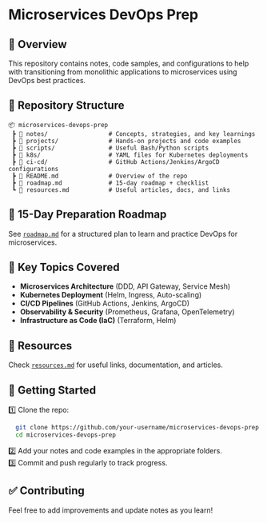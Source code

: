# Microservices DevOps Prep

## 📌 Overview
This repository contains notes, code samples, and configurations to help with transitioning from monolithic applications to microservices using DevOps best practices.

## 📂 Repository Structure
```
📦 microservices-devops-prep  
 ┣ 📂 notes/                 # Concepts, strategies, and key learnings  
 ┣ 📂 projects/              # Hands-on projects and code examples  
 ┣ 📂 scripts/               # Useful Bash/Python scripts  
 ┣ 📂 k8s/                   # YAML files for Kubernetes deployments  
 ┣ 📂 ci-cd/                 # GitHub Actions/Jenkins/ArgoCD configurations  
 ┣ 📜 README.md              # Overview of the repo  
 ┣ 📜 roadmap.md             # 15-day roadmap + checklist  
 ┗ 📜 resources.md           # Useful articles, docs, and links  
```

## 🚀 15-Day Preparation Roadmap
See [`roadmap.md`](roadmap.md) for a structured plan to learn and practice DevOps for microservices.

## 🔹 Key Topics Covered
- **Microservices Architecture** (DDD, API Gateway, Service Mesh)  
- **Kubernetes Deployment** (Helm, Ingress, Auto-scaling)  
- **CI/CD Pipelines** (GitHub Actions, Jenkins, ArgoCD)  
- **Observability & Security** (Prometheus, Grafana, OpenTelemetry)  
- **Infrastructure as Code (IaC)** (Terraform, Helm)  

## 📜 Resources
Check [`resources.md`](resources.md) for useful links, documentation, and articles.

## 📌 Getting Started
1️⃣ Clone the repo:  
```bash
  git clone https://github.com/your-username/microservices-devops-prep.git
  cd microservices-devops-prep
```
2️⃣ Add your notes and code examples in the appropriate folders.  
3️⃣ Commit and push regularly to track progress.  

## ✅ Contributing
Feel free to add improvements and update notes as you learn!
